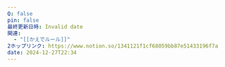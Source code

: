 ```yaml
---
Q: false
pin: false
最終更新日時: Invalid date
関連:
  - "[[かえでルール]]"
2ホップリンク: https://www.notion.so/1341121f1cf68059bb87e51433196f7a
date: 2024-12-27T22:34
---
```

